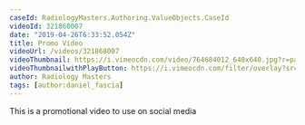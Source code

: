 ```yaml
---
caseId: RadiologyMasters.Authoring.ValueObjects.CaseId
videoId: 321868007
date: "2019-04-26T6:33:52.054Z"
title: Promo Video
videoUrl: /videos/321868007
videoThumbnail: https://i.vimeocdn.com/video/764684012_640x640.jpg?r=pad
videoThumbnailwithPlayButton: https://i.vimeocdn.com/filter/overlay?src0=https://i.vimeocdn.com/video/764684012_640x640.jpg?r=pad&src1=http%3A%2F%2Ff.vimeocdn.com%2Fp%2Fimages%2Fcrawler_play.png
author: Radiology Masters
tags: [author:daniel_fascia]
---
```


This is a promotional video to use on social media